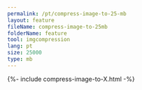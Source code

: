 ```yaml
---
permalink: /pt/compress-image-to-25-mb
layout: feature
fileName: compress-image-to-25mb
folderName: feature
tool: imgcompression
lang: pt
size: 25000
type: mb
---
```


{%- include compress-image-to-X.html -%}
